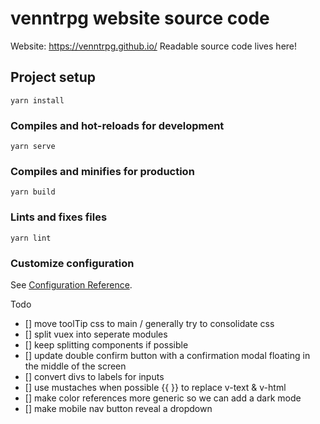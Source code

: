 # venntrpg website source code

Website: https://venntrpg.github.io/
Readable source code lives here!

## Project setup
```
yarn install
```

### Compiles and hot-reloads for development
```
yarn serve
```

### Compiles and minifies for production
```
yarn build
```

### Lints and fixes files
```
yarn lint
```

### Customize configuration
See [Configuration Reference](https://cli.vuejs.org/config/).


Todo
- [] move toolTip css to main / generally try to consolidate css
- [] split vuex into seperate modules
- [] keep splitting components if possible
- [] update double confirm button with a confirmation modal floating in the middle of the screen
- [] convert divs to labels for inputs
- [] use mustaches when possible {{ }} to replace v-text & v-html
- [] make color references more generic so we can add a dark mode
- [] make mobile nav button reveal a dropdown
